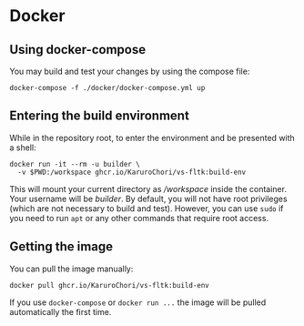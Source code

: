 # Docker

## Using docker-compose

You may build and test your changes by using the compose file:

    docker-compose -f ./docker/docker-compose.yml up

## Entering the build environment

While in the repository root, to enter the environment and be presented with a
shell:

    docker run -it --rm -u builder \
      -v $PWD:/workspace ghcr.io/KaruroChori/vs-fltk:build-env

This will mount your current directory as */workspace* inside the container.
Your username will be *builder*. By default, you will not have root privileges
(which are not necessary to build and test). However, you can use `sudo` if
you need to run `apt` or any other commands that require root access.

## Getting the image

You can pull the image manually:

    docker pull ghcr.io/KaruroChori/vs-fltk:build-env

If you use `docker-compose` or `docker run ...` the image will be pulled
automatically the first time.



